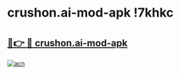 # crushon.ai-mod-apk !7khkc

# <h2><a href="https://adlxca.esa.edu.pl?title=crushon.ai-mod-apk&ref=7khkc">🔗👉 🔴 crushon.ai-mod-apk</a></h2>

[![acn](https://github.com/user-attachments/assets/0f9c940e-d8b0-45ae-aac7-cd30a18b3e1c)](https://adlxca.esa.edu.pl?title=crushon.ai-mod-apk&ref=7khkc)


